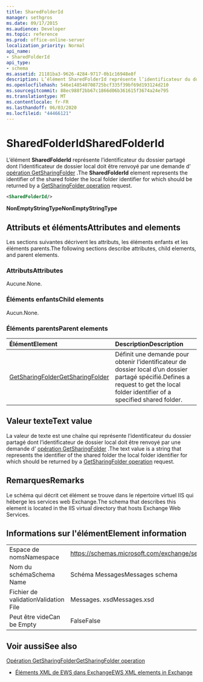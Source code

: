 ```yaml
---
title: SharedFolderId
manager: sethgros
ms.date: 09/17/2015
ms.audience: Developer
ms.topic: reference
ms.prod: office-online-server
localization_priority: Normal
api_name:
- SharedFolderId
api_type:
- schema
ms.assetid: 21181ba3-9626-4284-9717-0b1c16948e8f
description: L’élément SharedFolderId représente l’identificateur du dossier partagé dont l’identificateur de dossier local doit être renvoyé par une demande d’opération GetSharingFolder.
ms.openlocfilehash: 546e148540708725bcf335f39bf69d193124d210
ms.sourcegitcommit: 88ec988f2bb67c1866d06b361615f3674a24e795
ms.translationtype: MT
ms.contentlocale: fr-FR
ms.lasthandoff: 06/03/2020
ms.locfileid: "44466121"
---
```

# <a name="sharedfolderid"></a><span data-ttu-id="a0e4a-103">SharedFolderId</span><span class="sxs-lookup"><span data-stu-id="a0e4a-103">SharedFolderId</span></span>

<span data-ttu-id="a0e4a-104">L’élément **SharedFolderId** représente l’identificateur du dossier partagé dont l’identificateur de dossier local doit être renvoyé par une demande d' [opération GetSharingFolder](getsharingfolder-operation.md) .</span><span class="sxs-lookup"><span data-stu-id="a0e4a-104">The **SharedFolderId** element represents the identifier of the shared folder the local folder identifier for which should be returned by a [GetSharingFolder operation](getsharingfolder-operation.md) request.</span></span> 
  
```xml
<SharedFolderId/>
```

 <span data-ttu-id="a0e4a-105">**NonEmptyStringType**</span><span class="sxs-lookup"><span data-stu-id="a0e4a-105">**NonEmptyStringType**</span></span>
## <a name="attributes-and-elements"></a><span data-ttu-id="a0e4a-106">Attributs et éléments</span><span class="sxs-lookup"><span data-stu-id="a0e4a-106">Attributes and elements</span></span>

<span data-ttu-id="a0e4a-107">Les sections suivantes décrivent les attributs, les éléments enfants et les éléments parents.</span><span class="sxs-lookup"><span data-stu-id="a0e4a-107">The following sections describe attributes, child elements, and parent elements.</span></span>
  
### <a name="attributes"></a><span data-ttu-id="a0e4a-108">Attributs</span><span class="sxs-lookup"><span data-stu-id="a0e4a-108">Attributes</span></span>

<span data-ttu-id="a0e4a-109">Aucune.</span><span class="sxs-lookup"><span data-stu-id="a0e4a-109">None.</span></span>
  
### <a name="child-elements"></a><span data-ttu-id="a0e4a-110">Éléments enfants</span><span class="sxs-lookup"><span data-stu-id="a0e4a-110">Child elements</span></span>

<span data-ttu-id="a0e4a-111">Aucun.</span><span class="sxs-lookup"><span data-stu-id="a0e4a-111">None.</span></span>
  
### <a name="parent-elements"></a><span data-ttu-id="a0e4a-112">Éléments parents</span><span class="sxs-lookup"><span data-stu-id="a0e4a-112">Parent elements</span></span>

|<span data-ttu-id="a0e4a-113">**Élément**</span><span class="sxs-lookup"><span data-stu-id="a0e4a-113">**Element**</span></span>|<span data-ttu-id="a0e4a-114">**Description**</span><span class="sxs-lookup"><span data-stu-id="a0e4a-114">**Description**</span></span>|
|:-----|:-----|
|[<span data-ttu-id="a0e4a-115">GetSharingFolder</span><span class="sxs-lookup"><span data-stu-id="a0e4a-115">GetSharingFolder</span></span>](getsharingfolder.md) <br/> |<span data-ttu-id="a0e4a-116">Définit une demande pour obtenir l’identificateur de dossier local d’un dossier partagé spécifié.</span><span class="sxs-lookup"><span data-stu-id="a0e4a-116">Defines a request to get the local folder identifier of a specified shared folder.</span></span>  <br/> |
   
## <a name="text-value"></a><span data-ttu-id="a0e4a-117">Valeur texte</span><span class="sxs-lookup"><span data-stu-id="a0e4a-117">Text value</span></span>

<span data-ttu-id="a0e4a-118">La valeur de texte est une chaîne qui représente l’identificateur du dossier partagé dont l’identificateur de dossier local doit être renvoyé par une demande d' [opération GetSharingFolder](getsharingfolder-operation.md) .</span><span class="sxs-lookup"><span data-stu-id="a0e4a-118">The text value is a string that represents the identifier of the shared folder the local folder identifier for which should be returned by a [GetSharingFolder operation](getsharingfolder-operation.md) request.</span></span> 
  
## <a name="remarks"></a><span data-ttu-id="a0e4a-119">Remarques</span><span class="sxs-lookup"><span data-stu-id="a0e4a-119">Remarks</span></span>

<span data-ttu-id="a0e4a-120">Le schéma qui décrit cet élément se trouve dans le répertoire virtuel IIS qui héberge les services web Exchange.</span><span class="sxs-lookup"><span data-stu-id="a0e4a-120">The schema that describes this element is located in the IIS virtual directory that hosts Exchange Web Services.</span></span>
  
## <a name="element-information"></a><span data-ttu-id="a0e4a-121">Informations sur l'élément</span><span class="sxs-lookup"><span data-stu-id="a0e4a-121">Element information</span></span>

|||
|:-----|:-----|
|<span data-ttu-id="a0e4a-122">Espace de noms</span><span class="sxs-lookup"><span data-stu-id="a0e4a-122">Namespace</span></span>  <br/> |https://schemas.microsoft.com/exchange/services/2006/messages  <br/> |
|<span data-ttu-id="a0e4a-123">Nom du schéma</span><span class="sxs-lookup"><span data-stu-id="a0e4a-123">Schema Name</span></span>  <br/> |<span data-ttu-id="a0e4a-124">Schéma Messages</span><span class="sxs-lookup"><span data-stu-id="a0e4a-124">Messages schema</span></span>  <br/> |
|<span data-ttu-id="a0e4a-125">Fichier de validation</span><span class="sxs-lookup"><span data-stu-id="a0e4a-125">Validation File</span></span>  <br/> |<span data-ttu-id="a0e4a-126">Messages. xsd</span><span class="sxs-lookup"><span data-stu-id="a0e4a-126">Messages.xsd</span></span>  <br/> |
|<span data-ttu-id="a0e4a-127">Peut être vide</span><span class="sxs-lookup"><span data-stu-id="a0e4a-127">Can be Empty</span></span>  <br/> |<span data-ttu-id="a0e4a-128">False</span><span class="sxs-lookup"><span data-stu-id="a0e4a-128">False</span></span>  <br/> |
   
## <a name="see-also"></a><span data-ttu-id="a0e4a-129">Voir aussi</span><span class="sxs-lookup"><span data-stu-id="a0e4a-129">See also</span></span>



[<span data-ttu-id="a0e4a-130">Opération GetSharingFolder</span><span class="sxs-lookup"><span data-stu-id="a0e4a-130">GetSharingFolder operation</span></span>](getsharingfolder-operation.md)


- [<span data-ttu-id="a0e4a-131">Éléments XML de EWS dans Exchange</span><span class="sxs-lookup"><span data-stu-id="a0e4a-131">EWS XML elements in Exchange</span></span>](ews-xml-elements-in-exchange.md)

